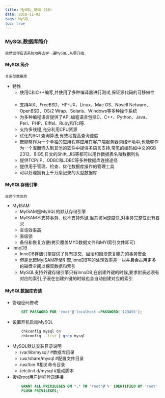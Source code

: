 ```yaml
---
title: MySQL_基础 (16)
date: 2018-11-02
tags: MySQL
toc: true
---
```


### MySQL数据库简介
    突然觉得应该系统地再去学一遍MySQL,从零开始.

<!-- more -->

#### MySQL简介
    关系型数据库
- 特性
    * 使用C和C++编写,并使用了多种编译器进行测试,保证源代码的可移植性 　　
    * 支持AIX、FreeBSD、HP-UX、Linux、Mac OS、Novell Netware、OpenBSD、OS/2 Wrap、Solaris、Windows等多种操作系统
    * 为多种编程语言提供了API.编程语言包括C、C++、Python、Java、Perl、PHP、Eiffel、Ruby和Tcl等. 　　
    * 支持多线程,充分利用CPU资源 　　
    * 优化的SQL查询算法,有效地提高查询速度 　　
    * 既能够作为一个单独的应用程序应用在客户端服务器网络环境中,也能够作为一个库而嵌入到其他的软件中提供多语言支持,常见的编码如中文的GB 2312、BIG5,日文的Shift_JIS等都可以用作数据表名和数据列名 　　
    * 提供TCP/IP、ODBC和JDBC等多种数据库连接途径 　　
    * 提供用于管理、检查、优化数据库操作的管理工具 　　
    * 可以处理拥有上千万条记录的大型数据库


#### MySQL存储引擎
    说两个常见的
- MyISAM
    * MyISAM是MySQL的默认存储引擎
    * MyISAM不支持事务、也不支持外键,但其访问速度快,对事务完整性没有要求
    * 查询效率高
    * 表级锁
    * 备份和恢复方便(拷贝覆盖MYD数据文件和MYI索引文件即可)
- InnoDB
    * InnoDB存储引擎提供了具有提交、回滚和崩溃恢复能力的事务安全
    * 但是比起MyISAM存储引擎,InnoDB写的处理效率差一些并且会占用更多的磁盘空间以保留数据和索引
    * MySQL支持外键存储引擎只有InnoDB,在创建外键的时候,要求附表必须有对应的索引,子表在创建外键的时候也会自动创建对应的索引

#### MySQL数据库安装
- 管理密码修改
    ```sql
        SET PASSWORD FOR 'root'@'localhost'=PASSWORD('123456');
    ```
- 设置开机启动MySQL
    ```bash
        chkconfig mysql on
        chkconfig --list | grep mysql
    ```
- MySQL默认安装目录说明
    * /var/lib/mysql/ #数据库目录
    * /usr/share/mysql #配置文件目录
    * /usr/bin #相关命令目录
    * /etc/init.d/mysql #启动脚本
- 授权root用户远程登录连接
    ```sql
        GRANT ALL PRIVILEGES ON *.* TO 'root'@'%' IDENTIFIED BY 'root' WITH GRANT OPTION;
        FLUSH PRIVILEGES;
    ```